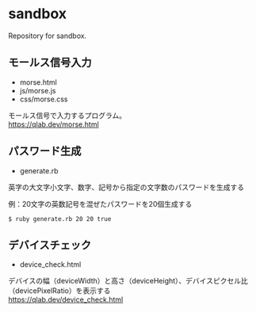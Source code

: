 sandbox
=======

Repository for sandbox.

## モールス信号入力

- morse.html
- js/morse.js
- css/morse.css

モールス信号で入力するプログラム。  
https://qlab.dev/morse.html


## パスワード生成

- generate.rb

英字の大文字小文字、数字、記号から指定の文字数のパスワードを生成する

例：20文字の英数記号を混ぜたパスワードを20個生成する
```
$ ruby generate.rb 20 20 true
```

## デバイスチェック

- device_check.html

デバイスの幅（deviceWidth）と高さ（deviceHeight）、デバイスピクセル比（devicePixelRatio）を表示する  
https://qlab.dev/device_check.html

